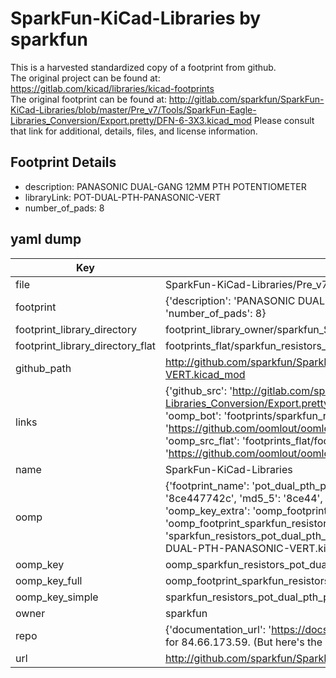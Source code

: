 # SparkFun-KiCad-Libraries by sparkfun  
This is a harvested standardized copy of a footprint from github.  
The original project can be found at:  
https://gitlab.com/kicad/libraries/kicad-footprints  
The original footprint can be found at:
http://gitlab.com/sparkfun/SparkFun-KiCad-Libraries/blob/master/Pre_v7/Tools/SparkFun-Eagle-Libraries_Conversion/Export.pretty/DFN-6-3X3.kicad_mod
Please consult that link for additional, details, files, and license information.  
## Footprint Details
* description: PANASONIC DUAL-GANG 12MM PTH POTENTIOMETER  
* libraryLink: POT-DUAL-PTH-PANASONIC-VERT  
* number_of_pads: 8  
## yaml dump  
| Key | Value |  
| --- | --- |  
| file | SparkFun-KiCad-Libraries/Pre_v7/Footprints/Resistors.pretty/POT-DUAL-PTH-PANASONIC-VERT.kicad_mod |  
| footprint | {'description': 'PANASONIC DUAL-GANG 12MM PTH POTENTIOMETER', 'libraryLink': 'POT-DUAL-PTH-PANASONIC-VERT', 'number_of_pads': 8} |  
| footprint_library_directory | footprint_library_owner/sparkfun_SparkFun-KiCad-Libraries |  
| footprint_library_directory_flat | footprints_flat/sparkfun_resistors_pot_dual_pth_panasonic_vert/working |  
| github_path | http://github.com/sparkfun/SparkFun-KiCad-Libraries/blob/master/Pre_v7/Footprints/Resistors.pretty/POT-DUAL-PTH-PANASONIC-VERT.kicad_mod |  
| links | {'github_src': 'http://gitlab.com/sparkfun/SparkFun-KiCad-Libraries/blob/master/Pre_v7/Tools/SparkFun-Eagle-Libraries_Conversion/Export.pretty/DFN-6-3X3.kicad_mod', 'github_src_repo': 'https://gitlab.com/kicad/libraries/kicad-footprints', 'oomp_bot': 'footprints/sparkfun_resistors_pot_dual_pth_panasonic_vert/working', 'oomp_bot_github': 'https://github.com/oomlout/oomlout_oomp_footprint_bot/tree/main/footprints/sparkfun_resistors_pot_dual_pth_panasonic_vert/working', 'oomp_src_flat': 'footprints_flat/footprints_flat/sparkfun_resistors_pot_dual_pth_panasonic_vert/working', 'oomp_src_flat_github': 'https://github.com/oomlout/oomlout_oomp_footprint_src/tree/main/footprints_flat/sparkfun_resistors_pot_dual_pth_panasonic_vert/working'} |  
| name | SparkFun-KiCad-Libraries |  
| oomp | {'footprint_name': 'pot_dual_pth_panasonic_vert', 'library_name': 'resistors', 'md5': '8ce447742ca4386801efefb5ba0cf4f8', 'md5_10': '8ce447742c', 'md5_5': '8ce44', 'md5_6': '8ce447', 'oomp_key': 'oomp_sparkfun_resistors_pot_dual_pth_panasonic_vert', 'oomp_key_extra': 'oomp_footprint_sparkfun_resistors_pot_dual_pth_panasonic_vert', 'oomp_key_full': 'oomp_footprint_sparkfun_resistors_pot_dual_pth_panasonic_vert_8ce447', 'oomp_key_simple': 'sparkfun_resistors_pot_dual_pth_panasonic_vert', 'original_filename': 'SparkFun-KiCad-Libraries/Pre_v7/Footprints/Resistors.pretty/POT-DUAL-PTH-PANASONIC-VERT.kicad_mod', 'owner_name': 'sparkfun'} |  
| oomp_key | oomp_sparkfun_resistors_pot_dual_pth_panasonic_vert |  
| oomp_key_full | oomp_footprint_sparkfun_resistors_pot_dual_pth_panasonic_vert |  
| oomp_key_simple | sparkfun_resistors_pot_dual_pth_panasonic_vert |  
| owner | sparkfun |  
| repo | {'documentation_url': 'https://docs.github.com/rest/overview/resources-in-the-rest-api#rate-limiting', 'message': "API rate limit exceeded for 84.66.173.59. (But here's the good news: Authenticated requests get a higher rate limit. Check out the documentation for more details.)"} |  
| url | http://github.com/sparkfun/SparkFun-KiCad-Libraries |  

